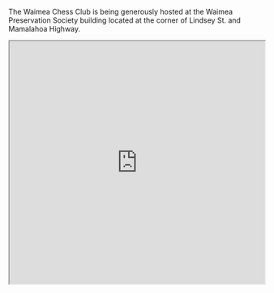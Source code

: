 The Waimea Chess Club is being generously hosted at the Waimea Preservation Society building located at the corner of Lindsey St. and Mamalahoa Highway.

<iframe src="https://www.google.com/maps/d/u/0/embed?mid=1W8l91wIlIsoyvaN80o75L4r2DcZTWY8&ehbc=2E312F" width="100%" height="480" />